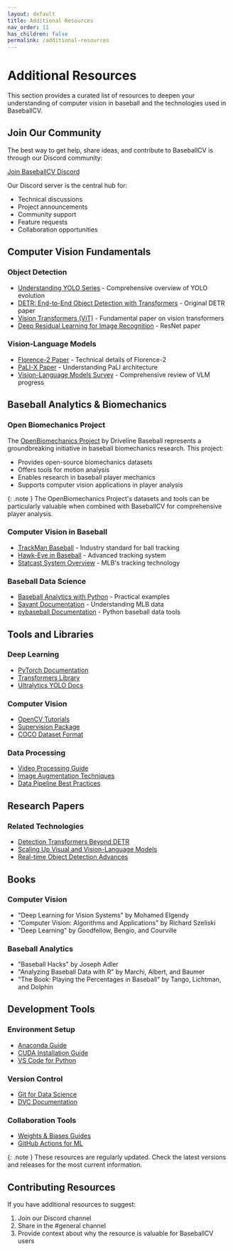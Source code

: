 ```yaml
---
layout: default
title: Additional Resources
nav_order: 11
has_children: false
permalink: /additional-resources
---
```


# Additional Resources

This section provides a curated list of resources to deepen your understanding of computer vision in baseball and the technologies used in BaseballCV.

## Join Our Community

The best way to get help, share ideas, and contribute to BaseballCV is through our Discord community:

[Join BaseballCV Discord](https://discord.com/channels/1295073049087053874/1295073049518932042)

Our Discord server is the central hub for:
- Technical discussions
- Project announcements
- Community support
- Feature requests
- Collaboration opportunities

## Computer Vision Fundamentals

### Object Detection
- [Understanding YOLO Series](https://arxiv.org/abs/2304.00501) - Comprehensive overview of YOLO evolution
- [DETR: End-to-End Object Detection with Transformers](https://arxiv.org/abs/2005.12872) - Original DETR paper
- [Vision Transformers (ViT)](https://arxiv.org/abs/2010.11929) - Fundamental paper on vision transformers
- [Deep Residual Learning for Image Recognition](https://arxiv.org/abs/1512.03385) - ResNet paper


### Vision-Language Models
- [Florence-2 Paper](https://arxiv.org/abs/2311.06242) - Technical details of Florence-2
- [PaLI-X Paper](https://arxiv.org/abs/2305.18565) - Understanding PaLI architecture
- [Vision-Language Models Survey](https://arxiv.org/abs/2210.09263) - Comprehensive review of VLM progress

## Baseball Analytics & Biomechanics

### Open Biomechanics Project
The [OpenBiomechanics Project](https://www.openbiomechanics.org/) by Driveline Baseball represents a groundbreaking initiative in baseball biomechanics research. This project:
- Provides open-source biomechanics datasets
- Offers tools for motion analysis
- Enables research in baseball player mechanics
- Supports computer vision applications in player analysis

{: .note }
The OpenBiomechanics Project's datasets and tools can be particularly valuable when combined with BaseballCV for comprehensive player analysis.

### Computer Vision in Baseball
- [TrackMan Baseball](https://trackman.com/baseball/) - Industry standard for ball tracking
- [Hawk-Eye in Baseball](https://www.hawkeyeinnovations.com/sports/baseball) - Advanced tracking system
- [Statcast System Overview](https://www.mlb.com/glossary/statcast) - MLB's tracking technology

### Baseball Data Science
- [Baseball Analytics with Python](https://baseballwithr.wordpress.com/python-for-baseball-analytics/) - Practical examples
- [Savant Documentation](https://baseballsavant.mlb.com/csv-docs) - Understanding MLB data
- [pybaseball Documentation](https://pybaseball.readthedocs.io/) - Python baseball data tools

## Tools and Libraries

### Deep Learning
- [PyTorch Documentation](https://pytorch.org/docs/stable/index.html)
- [Transformers Library](https://huggingface.co/docs)
- [Ultralytics YOLO Docs](https://docs.ultralytics.com/)

### Computer Vision
- [OpenCV Tutorials](https://docs.opencv.org/4.x/d9/df8/tutorial_root.html)
- [Supervision Package](https://supervision.roboflow.com)
- [COCO Dataset Format](https://cocodataset.org/#format-data)

### Data Processing
- [Video Processing Guide](https://github.com/abhiTronix/vidgear/wiki)
- [Image Augmentation Techniques](https://albumentations.ai/docs/)
- [Data Pipeline Best Practices](https://pytorch.org/docs/stable/data.html)

## Research Papers

### Related Technologies
- [Detection Transformers Beyond DETR](https://arxiv.org/abs/2110.06399)
- [Scaling Up Visual and Vision-Language Models](https://arxiv.org/abs/2212.09741)
- [Real-time Object Detection Advances](https://arxiv.org/abs/2304.08069)

## Books

### Computer Vision
- "Deep Learning for Vision Systems" by Mohamed Elgendy
- "Computer Vision: Algorithms and Applications" by Richard Szeliski
- "Deep Learning" by Goodfellow, Bengio, and Courville

### Baseball Analytics
- "Baseball Hacks" by Joseph Adler
- "Analyzing Baseball Data with R" by Marchi, Albert, and Baumer
- "The Book: Playing the Percentages in Baseball" by Tango, Lichtman, and Dolphin

## Development Tools

### Environment Setup
- [Anaconda Guide](https://docs.anaconda.com/anaconda/user-guide/)
- [CUDA Installation Guide](https://docs.nvidia.com/cuda/cuda-installation-guide-linux/)
- [VS Code for Python](https://code.visualstudio.com/docs/python/python-tutorial)

### Version Control
- [Git for Data Science](https://git-scm.com/book/en/v2)
- [DVC Documentation](https://dvc.org/doc)

### Collaboration Tools
- [Weights & Biases Guides](https://docs.wandb.ai)
- [GitHub Actions for ML](https://github.com/features/actions)

{: .note }
These resources are regularly updated. Check the latest versions and releases for the most current information.

## Contributing Resources

If you have additional resources to suggest:
1. Join our Discord channel
2. Share in the #general channel
3. Provide context about why the resource is valuable for BaseballCV users